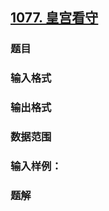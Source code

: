 ## [1077. 皇宫看守](https://www.acwing.com/problem/content/1079/)

### 题目

### 输入格式

### 输出格式

### 数据范围

### 输入样例：



### 题解
